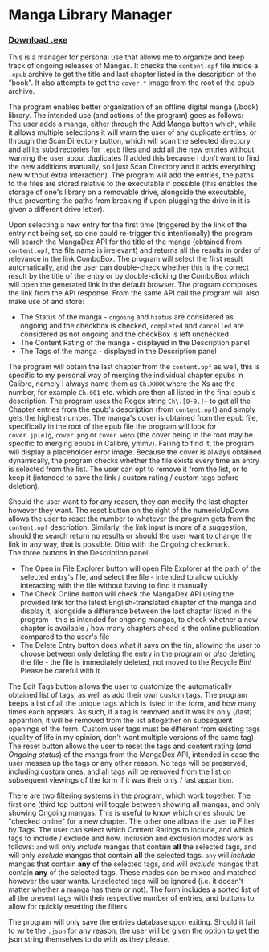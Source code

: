 # Manga Library Manager
### [Download .exe](https://github.com/ErisLoona/Manga-Library-Manager/releases/tag/v1.5)
This is a manager for personal use that allows me to organize and keep track of ongoing releases of Mangas. It checks the `content.opf` file inside a `.epub` archive to get the title and last chapter listed in the description of the "book". It also attempts to get the `cover.*` image from the root of the epub archive.<br />

The program enables better organization of an offline digital manga (/book) library. The intended use (and actions of the program) goes as follows:<br />
The user adds a manga, either through the Add Manga button which, while it allows multiple selections it will warn the user of any duplicate entries, or through the Scan Directory button, which will scan the selected directory and all its subdirectories for `.epub` files and add all the new entries without warning the user about duplicates (I added this because I don't want to find the new additions manually, so I just Scan Directory and it adds everything new without extra interaction). The program will add the entries, the paths to the files are stored relative to the executable if possible (this enables the storage of one's library on a removable drive, alongside the executable, thus preventing the paths from breaking if upon plugging the drive in it is given a different drive letter).<br />

Upon selecting a new entry for the first time (triggered by the link of the entry not being set, so one could re-trigger this intentionally) the program will search the MangaDex API for the title of the manga (obtained from `content.opf`, the file name is irrelevant) and returns all the results in order of relevance in the link ComboBox. The program will select the first result automatically, and the user can double-check whether this is the correct result by the title of the entry or by double-clicking the ComboBox which will open the generated link in the default browser. The program composes the link from the API response. From the same API call the program will also make use of and store:<br />

- The Status of the manga - `ongoing` and `hiatus` are considered as ongoing and the checkbox is checked, `completed` and `cancelled` are considered as not ongoing and the checkBox is left unchecked<br />
- The Content Rating of the manga - displayed in the Description panel<br />
- The Tags of the manga - displayed in the Description panel

The program will obtain the last chapter from the `content.opf` as well, this is specific to my personal way of merging the individual chapter epubs in Calibre, namely I always name them as `Ch.XXXX` where the Xs are the number, for example `Ch.001` etc. which are then all listed in the final epub's description. The program uses the Regex string `Ch\.[0-9.]+` to get all the Chapter entries from the epub's description (from `content.opf`) and simply gets the highest number. The manga's cover is obtained from the epub file, specifically in the root of the epub file the program will look for `cover.jp(e)g`, `cover.png` or `cover.webp` (the cover being in the root may be specific to merging epubs in Calibre, ymmv). Failing to find it, the program will display a placeholder error image. Because the cover is always obtained dynamically, the program checks whether the file exists every time an entry is selected from the list. The user can opt to remove it from the list, or to keep it (intended to save the link / custom rating / custom tags before deletion).<br />

Should the user want to for any reason, they can modify the last chapter however they want. The reset button on the right of the numericUpDown allows the user to reset the number to whatever the program gets from the `content.opf` description. Similarly, the link input is more of a suggestion, should the search return no results or should the user want to change the link in any way, that is possible. Ditto with the Ongoing checkmark.<br />
The three buttons in the Description panel:<br />
- The Open in File Explorer button will open File Explorer at the path of the selected entry's file, and select the file - intended to allow quickly interacting with the file without having to find it manually<br />
- The Check Online button will check the MangaDex API using the provided link for the latest English-translated chapter of the manga and display it, alongside a difference between the last chapter listed in the program - this is intended for ongoing mangas, to check whether a new chapter is available / how many chapters ahead is the online publication compared to the user's file<br />
- The Delete Entry button does what it says on the tin, allowing the user to choose between only deleting the entry in the program or *also* deleting the file - the file is immediately deleted, not moved to the Recycle Bin! Please be careful with it

The Edit Tags button allows the user to customize the automatically obtained list of tags, as well as add their own custom tags. The program keeps a list of all the unique tags which is listed in the form, and how many times each appears. As such, if a tag is removed and it was its only (/last) apparition, it will be removed from the list altogether on subsequent openings of the form. Custom user tags must be different from existing tags (quality of life in my opinion, don't want multiple versions of the same tag). The reset button allows the user to reset the tags and content rating (*and Ongoing status*) of the manga from the MangaDex API, intended in case the user messes up the tags or any other reason. No tags will be preserved, including custom ones, and all tags will be removed from the list on subsequent viewings of the form if it was their only / last apparition.<br />

There are two filtering systems in the program, which work together. The first one (third top button) will toggle between showing all mangas, and only showing Ongoing mangas. This is useful to know which ones should be "checked online" for a new chapter. The other one allows the user to Filter by Tags. The user can select which Content Ratings to include, and which tags to include / exclude and how. Inclusion and exclusion modes work as follows: `and` will only *include* mangas that contain **all** the selected tags, and will only *exclude* mangas that contain **all** the selected tags. `any` will *include* mangas that contain **any** of the selected tags, and will *exclude* mangas that contain **any** of the selected tags. These modes can be mixed and matched however the user wants. Unselected tags will be ignored (i.e. it doesn't matter whether a manga has them or not). The form includes a sorted list of all the present tags with their respective number of entries, and buttons to allow for quickly resetting the filters.<br />

The program will only save the entries database upon exiting. Should it fail to write the `.json` for any reason, the user will be given the option to get the json string themselves to do with as they please.
